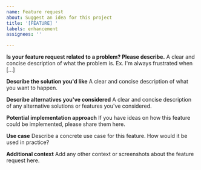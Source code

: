 ```yaml
---
name: Feature request
about: Suggest an idea for this project
title: '[FEATURE] '
labels: enhancement
assignees: ''

---
```


**Is your feature request related to a problem? Please describe.**
A clear and concise description of what the problem is. Ex. I'm always frustrated when [...]

**Describe the solution you'd like**
A clear and concise description of what you want to happen.

**Describe alternatives you've considered**
A clear and concise description of any alternative solutions or features you've considered.

**Potential implementation approach**
If you have ideas on how this feature could be implemented, please share them here.

**Use case**
Describe a concrete use case for this feature. How would it be used in practice?

**Additional context**
Add any other context or screenshots about the feature request here.
